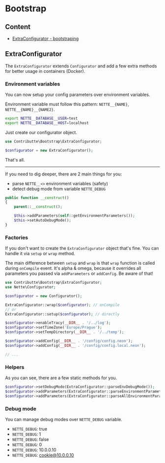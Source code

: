 # Bootstrap

## Content

- [ExtraConfigurator - bootstraping](#extraconfigurator)

## ExtraConfigurator

The `ExtraConfigurator` extends `Configurator` and add a few extra methods for better usage in containers (Docker).

### Environment variables

You can now setup your config parameters over environment variables.

Environment variable must follow this pattern: `NETTE__{NAME}`, `NETTE__{NAME}__{NAME2}`.

```bash
export NETTE__DATABASE__USER=test
export NETTE__DATABASE__HOST=localhost
```

Just create our configurator object.

```php
use Contributte\Bootstrap\ExtraConfigurator;

$configurator = new ExtraConfigurator();
```

That's all.

-----

If you need to dig deeper, there are 2 main things for you:

- parse `NETTE__<>` environment variables (safety)
- detect debug mode from variable `NETTE_DEBUG`

```php
public function __construct()
{
    parent::__construct();

    $this->addParameters(self::getEnvironmentParameters());
    $this->setAutoDebugMode();
}
```

### Factories

If you don't want to create the `ExtraConfigurator` object that's fine. You can handle it via `setup` or `wrap` method.

The main difference between `setup` and `wrap` is that `wrap` function is called during `onCompile` event. It's alpha & omega, 
because it overrides all parameters you passed via `addParameters` or `addConfig`. Be aware of that!

```php
use Contributte\Bootstrap\ExtraConfigurator;
use Nette\Configurator;

$configurator = new Configurator();

ExtraConfigurator::wrap($configurator); // onCompile
// or
ExtraConfigurator::setup($configurator); // directly

$configurator->enableTracy(__DIR__ . '/../log');
$configurator->setTimeZone('Europe/Prague');
$configurator->setTempDirectory(__DIR__ . '/../temp');

$configurator->addConfig(__DIR__ . '/config/config.neon');
$configurator->addConfig(__DIR__ . '/config/config.local.neon');

// ...
```

### Helpers

As you can see, there are a few static methods for you.

```php
$configurator->setDebugMode(ExtraConfigurator::parseEnvDebugMode());
$configurator->addParameters(ExtraConfigurator::parseEnvironmentParameters());
$configurator->addParameters(ExtraConfigurator::parseAllEnvironmentParameters());
```

### Debug mode

You can manage debug modes over `NETTE_DEBUG` variable.

- `NETTE_DEBUG`: true
- `NETTE_DEBUG`: 1
- `NETTE_DEBUG`: false
- `NETTE_DEBUG`: 0
- `NETTE_DEBUG`: 10.0.0.10
- `NETTE_DEBUG`: cookie@10.0.0.10

